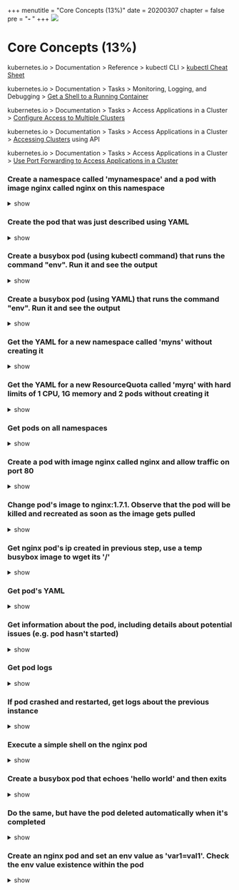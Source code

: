 +++
menutitle = "Core Concepts (13%)"
date = 20200307
chapter = false
pre = "<b>- </b>"
+++
![](https://gaforgithub.azurewebsites.net/api?repo=CKAD-exercises/core_concepts&empty)
# Core Concepts (13%)

kubernetes.io > Documentation > Reference > kubectl CLI > [kubectl Cheat Sheet](https://kubernetes.io/docs/reference/kubectl/cheatsheet/)

kubernetes.io > Documentation > Tasks > Monitoring, Logging, and Debugging > [Get a Shell to a Running Container](https://kubernetes.io/docs/tasks/debug-application-cluster/get-shell-running-container/)

kubernetes.io > Documentation > Tasks > Access Applications in a Cluster > [Configure Access to Multiple Clusters](https://kubernetes.io/docs/tasks/access-application-cluster/configure-access-multiple-clusters/)

kubernetes.io > Documentation > Tasks > Access Applications in a Cluster > [Accessing Clusters](https://kubernetes.io/docs/tasks/access-application-cluster/access-cluster/) using API

kubernetes.io > Documentation > Tasks > Access Applications in a Cluster > [Use Port Forwarding to Access Applications in a Cluster](https://kubernetes.io/docs/tasks/access-application-cluster/port-forward-access-application-cluster/)

### Create a namespace called 'mynamespace' and a pod with image nginx called nginx on this namespace

<details><summary>show</summary>
<p>

```bash
kubectl create namespace mynamespace
kubectl run nginx --image=nginx --restart=Never -n mynamespace
```

</p>
</details>

### Create the pod that was just described using YAML

<details><summary>show</summary>
<p>

Easily generate YAML with:

```bash
kubectl run nginx --image=nginx --restart=Never --dry-run -o yaml > pod.yaml
```

```bash
cat pod.yaml
```

```yaml
apiVersion: v1
kind: Pod
metadata:
  creationTimestamp: null
  labels:
    run: nginx
  name: nginx
spec:
  containers:
  - image: nginx
    imagePullPolicy: IfNotPresent
    name: nginx
    resources: {}
  dnsPolicy: ClusterFirst
  restartPolicy: Never
status: {}
```

```bash
kubectl create -f pod.yaml -n mynamespace
```

Alternatively, you can run in one line

```bash
kubectl run nginx --image=nginx --restart=Never --dry-run -o yaml | kubectl create -n mynamespace -f -
```

</p>
</details>

### Create a busybox pod (using kubectl command) that runs the command "env". Run it and see the output

<details><summary>show</summary>
<p>

```bash
kubectl run busybox --image=busybox --command --restart=Never -it -- env # -it will help in seeing the output
# or, just run it without -it
kubectl run busybox --image=busybox --command --restart=Never -- env
# and then, check its logs
kubectl logs busybox
```

</p>
</details>

### Create a busybox pod (using YAML) that runs the command "env". Run it and see the output

<details><summary>show</summary>
<p>

```bash
# create a  YAML template with this command
kubectl run busybox --image=busybox --restart=Never --dry-run -o yaml --command -- env > envpod.yaml
# see it
cat envpod.yaml
```

```YAML
apiVersion: v1
kind: Pod
metadata:
  creationTimestamp: null
  labels:
    run: busybox
  name: busybox
spec:
  containers:
  - command:
    - env
    image: busybox
    name: busybox
    resources: {}
  dnsPolicy: ClusterFirst
  restartPolicy: Never
status: {}
```

```bash
# apply it and then see the logs
kubectl apply -f envpod.yaml
kubectl logs busybox
```

</p>
</details>

### Get the YAML for a new namespace called 'myns' without creating it

<details><summary>show</summary>
<p>

```bash
kubectl create namespace myns -o yaml --dry-run
```

</p>
</details>

### Get the YAML for a new ResourceQuota called 'myrq' with hard limits of 1 CPU, 1G memory and 2 pods without creating it

<details><summary>show</summary>
<p>

```bash
kubectl create quota myrq --hard=cpu=1,memory=1G,pods=2 --dry-run -o yaml
```

</p>
</details>

### Get pods on all namespaces

<details><summary>show</summary>
<p>

```bash
kubectl get po --all-namespaces
```

</p>
</details>

### Create a pod with image nginx called nginx and allow traffic on port 80

<details><summary>show</summary>
<p>

```bash
kubectl run nginx --image=nginx --restart=Never --port=80
```

</p>
</details>

### Change pod's image to nginx:1.7.1. Observe that the pod will be killed and recreated as soon as the image gets pulled

<details><summary>show</summary>
<p>

```bash
# kubectl set image POD/POD_NAME CONTAINER_NAME=IMAGE_NAME:TAG
kubectl set image pod/nginx nginx=nginx:1.7.1
kubectl describe po nginx # you will see an event 'Container will be killed and recreated'
kubectl get po nginx -w # watch it
```
*Note*: you can check pod's image by running

```bash
kubectl get po nginx -o jsonpath='{.spec.containers[].image}{"\n"}'
```

</p>
</details>

### Get nginx pod's ip created in previous step, use a temp busybox image to wget its '/'

<details><summary>show</summary>
<p>

```bash
kubectl get po -o wide # get the IP, will be something like '10.1.1.131'
# create a temp busybox pod
kubectl run busybox --image=busybox --rm -it --restart=Never -- wget -O- 10.1.1.131:80
```

Alternatively you can also try a more advanced option:

```bash
# Get IP of the nginx pod
NGINX_IP=$(kubectl get pod nginx -o jsonpath='{.status.podIP}')
# create a temp busybox pod
kubectl run busybox --image=busybox --env="NGINX_IP=$NGINX_IP" --rm -it --restart=Never -- wget -O- $NGINX_IP:80
``` 

</p>
</details>

### Get pod's YAML

<details><summary>show</summary>
<p>

```bash
kubectl get po nginx -o yaml
# or
kubectl get po nginx -oyaml
# or
kubectl get po nginx --output yaml
# or
kubectl get po nginx --output=yaml
```

</p>
</details>

### Get information about the pod, including details about potential issues (e.g. pod hasn't started)

<details><summary>show</summary>
<p>

```bash
kubectl describe po nginx
```

</p>
</details>

### Get pod logs

<details><summary>show</summary>
<p>

```bash
kubectl logs nginx
```

</p>
</details>

### If pod crashed and restarted, get logs about the previous instance

<details><summary>show</summary>
<p>

```bash
kubectl logs nginx -p
```

</p>
</details>

### Execute a simple shell on the nginx pod

<details><summary>show</summary>
<p>

```bash
kubectl exec -it nginx -- /bin/sh
```

</p>
</details>

### Create a busybox pod that echoes 'hello world' and then exits

<details><summary>show</summary>
<p>

```bash
kubectl run busybox --image=busybox -it --restart=Never -- echo 'hello world'
# or
kubectl run busybox --image=busybox -it --restart=Never -- /bin/sh -c 'echo hello world'
```

</p>
</details>

### Do the same, but have the pod deleted automatically when it's completed

<details><summary>show</summary>
<p>

```bash
kubectl run busybox --image=busybox -it --rm --restart=Never -- /bin/sh -c 'echo hello world'
kubectl get po # nowhere to be found :)
```

</p>
</details>

### Create an nginx pod and set an env value as 'var1=val1'. Check the env value existence within the pod

<details><summary>show</summary>
<p>

```bash
kubectl run nginx --image=nginx --restart=Never --env=var1=val1
# then
kubectl exec -it nginx -- env
# or
kubectl describe po nginx | grep val1
# or
kubectl run nginx --restart=Never --image=nginx --env=var1=val1 -it --rm -- env
```

</p>
</details>

